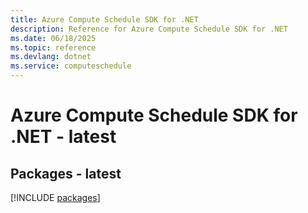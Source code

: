 ```yaml
---
title: Azure Compute Schedule SDK for .NET
description: Reference for Azure Compute Schedule SDK for .NET
ms.date: 06/18/2025
ms.topic: reference
ms.devlang: dotnet
ms.service: computeschedule
---
```

# Azure Compute Schedule SDK for .NET - latest
## Packages - latest
[!INCLUDE [packages](compute-schedule-index.md)]